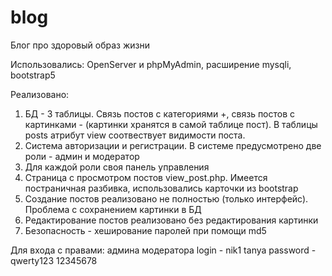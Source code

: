 # blog
Блог про здоровый образ жизни

Использовались: OpenServer и phpMyAdmin, расширение mysqli, bootstrap5

Реализовано:
1. БД - 3 таблицы. Связь постов с категориями +, связь постов с картинками - (картинки хранятся в самой таблице пост). В таблицы posts атрибут view соотвествует видимости поста.
2. Система авторизации и регистрации. В системе предусмотрено две роли - админ и модератор
3. Для каждой роли своя панель управления
4. Страница с просмотром постов view_post.php. Имеется постраничная разбивка, использовались карточки из bootstrap
5. Создание постов реализовано не полностью (только интерфейс). Проблема с сохранением картинки в БД
6. Редактирование постов реализовано без редактирования картинки
7. Безопасность - хеширование паролей при помощи md5

Для входа с правами:
админа                        модератора
login - nik1                  tanya
password - qwerty123          12345678
